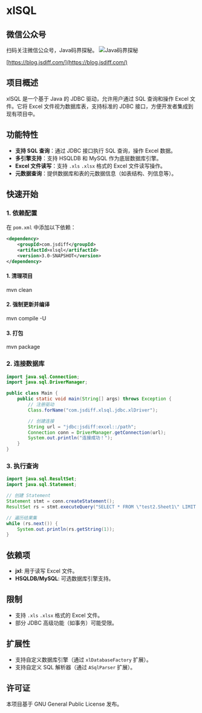 # xlSQL
## 微信公众号

扫码关注微信公众号，Java码界探秘。
![Java码界探秘](http://images.jsdiff.com/qrcode_for_gh_1e2587cc42b1_258_1587996055777.jpg)

[https://blog.jsdiff.com/](https://blog.jsdiff.com/)

## 项目概述
xlSQL 是一个基于 Java 的 JDBC 驱动，允许用户通过 SQL 查询和操作 Excel 文件。它将 Excel 文件视为数据库表，支持标准的 JDBC 接口，方便开发者集成到现有项目中。

## 功能特性
- **支持 SQL 查询**：通过 JDBC 接口执行 SQL 查询，操作 Excel 数据。
- **多引擎支持**：支持 HSQLDB 和 MySQL 作为底层数据库引擎。
- **Excel 文件读写**：支持 `.xls` `.xlsx`  格式的 Excel 文件读写操作。
- **元数据查询**：提供数据库和表的元数据信息（如表结构、列信息等）。

## 快速开始
### 1. 依赖配置
在 `pom.xml` 中添加以下依赖：
```xml
<dependency>
    <groupId>com.jsdiff</groupId>
    <artifactId>xlsql</artifactId>
    <version>3.0-SNAPSHOT</version>
</dependency>
```

#### 1. 清理项目
mvn clean

#### 2. 强制更新并编译
mvn compile -U

#### 3. 打包
mvn package

### 2. 连接数据库

```java
import java.sql.Connection;
import java.sql.DriverManager;

public class Main {
    public static void main(String[] args) throws Exception {
        // 注册驱动
        Class.forName("com.jsdiff.xlsql.jdbc.xlDriver");

        // 创建连接
        String url = "jdbc:jsdiff:excel::/path";
        Connection conn = DriverManager.getConnection(url);
        System.out.println("连接成功！");
    }
}
```

### 3. 执行查询
```java
import java.sql.ResultSet;
import java.sql.Statement;

// 创建 Statement
Statement stmt = conn.createStatement();
ResultSet rs = stmt.executeQuery("SELECT * FROM \"test2.Sheet1\" LIMIT 10");

// 遍历结果集
while (rs.next()) {
    System.out.println(rs.getString(1));
}
```

## 依赖项
- **jxl**: 用于读写 Excel 文件。
- **HSQLDB/MySQL**: 可选数据库引擎支持。

## 限制
- 支持 `.xls`  `.xlsx` 格式的 Excel 文件。
- 部分 JDBC 高级功能（如事务）可能受限。

## 扩展性
- 支持自定义数据库引擎（通过 `xlDatabaseFactory` 扩展）。
- 支持自定义 SQL 解析器（通过 `ASqlParser` 扩展）。

## 许可证
本项目基于 GNU General Public License 发布。